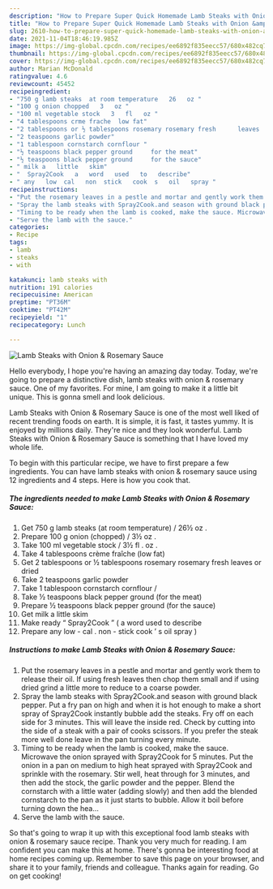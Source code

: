 ```yaml
---
description: "How to Prepare Super Quick Homemade Lamb Steaks with Onion &amp;amp; Rosemary Sauce"
title: "How to Prepare Super Quick Homemade Lamb Steaks with Onion &amp;amp; Rosemary Sauce"
slug: 2610-how-to-prepare-super-quick-homemade-lamb-steaks-with-onion-and-amp-rosemary-sauce
date: 2021-11-04T18:46:19.985Z
image: https://img-global.cpcdn.com/recipes/ee6892f835eecc57/680x482cq70/lamb-steaks-with-onion-rosemary-sauce-recipe-main-photo.jpg
thumbnail: https://img-global.cpcdn.com/recipes/ee6892f835eecc57/680x482cq70/lamb-steaks-with-onion-rosemary-sauce-recipe-main-photo.jpg
cover: https://img-global.cpcdn.com/recipes/ee6892f835eecc57/680x482cq70/lamb-steaks-with-onion-rosemary-sauce-recipe-main-photo.jpg
author: Marian McDonald
ratingvalue: 4.6
reviewcount: 45452
recipeingredient:
- "750 g lamb steaks  at room temperature   26   oz "
- "100 g onion chopped   3   oz "
- "100 ml vegetable stock   3   fl   oz "
- "4 tablespoons crme frache  low fat"
- "2 tablespoons or ½ tablespoons rosemary rosemary fresh      leaves   or   dried"
- "2 teaspoons garlic powder"
- "1 tablespoon cornstarch cornflour "
- "½ teaspoons black pepper ground     for the meat"
- "½ teaspoons black pepper ground     for the sauce"
- " milk a   little   skim"
- "  Spray2Cook   a   word   used   to   describe"
- " any   low  cal   non  stick   cook  s   oil   spray "
recipeinstructions:
- "Put the rosemary leaves in a pestle and mortar and gently work them to release their oil. If using fresh leaves then chop them small and if using dried grind a little more to reduce to a coarse powder."
- "Spray the lamb steaks with Spray2Cook.and season with ground black pepper. Put a fry pan on high and when it is hot enough to make a short spray of Spray2Cook instantly bubble add the steaks. Fry off on each side for 3 minutes. This will leave the inside red. Check by cutting into the side of a steak with a pair of cooks scissors. If you prefer the steak more well done leave in the pan turning every minute."
- "Timing to be ready when the lamb is cooked, make the sauce. Microwave the onion sprayed with Spray2Cook for 5 minutes. Put the onion in a pan on medium to high heat sprayed with Spray2Cook and sprinkle with the rosemary. Stir well, heat through for 3 minutes, and then add the stock, the garlic powder and the pepper. Blend the cornstarch with a little water (adding slowly) and then add the blended cornstarch to the pan as it just starts to bubble. Allow it boil before turning down the hea..."
- "Serve the lamb with the sauce."
categories:
- Recipe
tags:
- lamb
- steaks
- with

katakunci: lamb steaks with 
nutrition: 191 calories
recipecuisine: American
preptime: "PT36M"
cooktime: "PT42M"
recipeyield: "1"
recipecategory: Lunch

---
```



![Lamb Steaks with Onion &amp; Rosemary Sauce](https://img-global.cpcdn.com/recipes/ee6892f835eecc57/680x482cq70/lamb-steaks-with-onion-rosemary-sauce-recipe-main-photo.jpg)

Hello everybody, I hope you're having an amazing day today. Today, we're going to prepare a distinctive dish, lamb steaks with onion &amp; rosemary sauce. One of my favorites. For mine, I am going to make it a little bit unique. This is gonna smell and look delicious.

Lamb Steaks with Onion &amp; Rosemary Sauce is one of the most well liked of recent trending foods on earth. It is simple, it is fast, it tastes yummy. It is enjoyed by millions daily. They're nice and they look wonderful. Lamb Steaks with Onion &amp; Rosemary Sauce is something that I have loved my whole life.




To begin with this particular recipe, we have to first prepare a few ingredients. You can have lamb steaks with onion &amp; rosemary sauce using 12 ingredients and 4 steps. Here is how you cook that.

<!--inarticleads1-->

##### The ingredients needed to make Lamb Steaks with Onion &amp; Rosemary Sauce:

1. Get 750 g lamb steaks  (at room temperature) /  26½   oz .
1. Prepare 100 g onion (chopped) /  3½   oz .
1. Take 100 ml vegetable stock /  3½   fl .  oz .
1. Take 4 tablespoons crème fraîche  (low fat)
1. Get 2 tablespoons or ½ tablespoons rosemary rosemary fresh      leaves   or   dried
1. Take 2 teaspoons garlic powder
1. Take 1 tablespoon cornstarch cornflour /
1. Take ½ teaspoons black pepper ground     (for the meat)
1. Prepare ½ teaspoons black pepper ground     (for the sauce)
1. Get  milk a   little   skim
1. Make ready  “ Spray2Cook ” ( a   word   used   to   describe
1. Prepare  any   low - cal .  non - stick   cook ’ s   oil   spray )




<!--inarticleads2-->

##### Instructions to make Lamb Steaks with Onion &amp; Rosemary Sauce:

1. Put the rosemary leaves in a pestle and mortar and gently work them to release their oil. If using fresh leaves then chop them small and if using dried grind a little more to reduce to a coarse powder.
1. Spray the lamb steaks with Spray2Cook.and season with ground black pepper. Put a fry pan on high and when it is hot enough to make a short spray of Spray2Cook instantly bubble add the steaks. Fry off on each side for 3 minutes. This will leave the inside red. Check by cutting into the side of a steak with a pair of cooks scissors. If you prefer the steak more well done leave in the pan turning every minute.
1. Timing to be ready when the lamb is cooked, make the sauce. Microwave the onion sprayed with Spray2Cook for 5 minutes. Put the onion in a pan on medium to high heat sprayed with Spray2Cook and sprinkle with the rosemary. Stir well, heat through for 3 minutes, and then add the stock, the garlic powder and the pepper. Blend the cornstarch with a little water (adding slowly) and then add the blended cornstarch to the pan as it just starts to bubble. Allow it boil before turning down the hea...
1. Serve the lamb with the sauce.




So that's going to wrap it up with this exceptional food lamb steaks with onion &amp; rosemary sauce recipe. Thank you very much for reading. I am confident you can make this at home. There's gonna be interesting food at home recipes coming up. Remember to save this page on your browser, and share it to your family, friends and colleague. Thanks again for reading. Go on get cooking!

